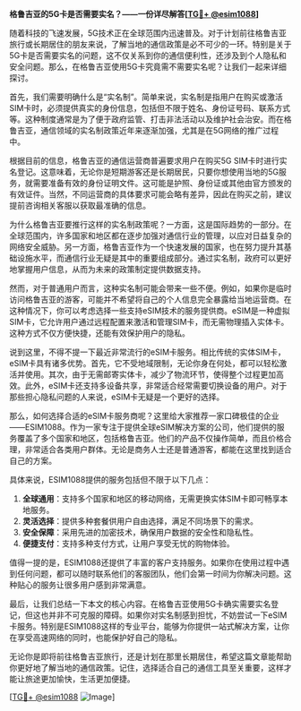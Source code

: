 **格鲁吉亚的5G卡是否需要实名？——一份详尽解答[[TG💪+ @esim1088](https://t.me/s/esim1088)]**

随着科技的飞速发展，5G技术正在全球范围内迅速普及。对于计划前往格鲁吉亚旅行或长期居住的朋友来说，了解当地的通信政策是必不可少的一环。特别是关于5G卡是否需要实名的问题，这不仅关系到你的通信便利性，还涉及到个人隐私和安全问题。那么，在格鲁吉亚使用5G卡究竟需不需要实名呢？让我们一起来详细探讨。

首先，我们需要明确什么是“实名制”。简单来说，实名制是指用户在购买或激活SIM卡时，必须提供真实的身份信息，包括但不限于姓名、身份证号码、联系方式等。这种制度通常是为了便于政府监管、打击非法活动以及维护社会治安。而在格鲁吉亚，通信领域的实名制政策近年来逐渐加强，尤其是在5G网络的推广过程中。

根据目前的信息，格鲁吉亚的通信运营商普遍要求用户在购买5G SIM卡时进行实名登记。这意味着，无论你是短期游客还是长期居民，只要你想使用当地的5G服务，就需要准备有效的身份证明文件。这可能是护照、身份证或其他由官方颁发的有效证件。当然，不同运营商的具体要求可能会略有差异，因此在购买之前，建议提前咨询相关客服以获取最准确的信息。

为什么格鲁吉亚要推行这样的实名制政策呢？一方面，这是国际趋势的一部分。在全球范围内，许多国家和地区都在逐步加强对通信行业的管理，以应对日益复杂的网络安全威胁。另一方面，格鲁吉亚作为一个快速发展的国家，也在努力提升其基础设施水平，而通信行业无疑是其中的重要组成部分。通过实名制，政府可以更好地掌握用户信息，从而为未来的政策制定提供数据支持。

然而，对于普通用户而言，这种实名制可能会带来一些不便。例如，如果你是临时访问格鲁吉亚的游客，可能并不希望将自己的个人信息完全暴露给当地运营商。在这种情况下，你可以考虑选择一些支持eSIM技术的服务提供商。eSIM是一种虚拟SIM卡，它允许用户通过远程配置来激活和管理SIM卡，而无需物理插入实体卡。这种方式不仅方便快捷，还能有效保护用户的隐私。

说到这里，不得不提一下最近非常流行的eSIM卡服务。相比传统的实体SIM卡，eSIM卡具有诸多优势。首先，它不受地域限制，无论你身在何处，都可以轻松激活并使用。其次，由于无需邮寄实体卡，减少了物流环节，使得整个过程更加高效。此外，eSIM卡还支持多设备共享，非常适合经常需要切换设备的用户。对于那些担心隐私问题的人来说，eSIM卡无疑是一个更好的选择。

那么，如何选择合适的eSIM卡服务商呢？这里给大家推荐一家口碑极佳的企业——ESIM1088。作为一家专注于提供全球eSIM解决方案的公司，他们提供的服务覆盖了多个国家和地区，包括格鲁吉亚。他们的产品不仅操作简单，而且价格合理，非常适合各类用户群体。无论是商务人士还是普通游客，都能在这里找到适合自己的方案。

具体来说，ESIM1088提供的服务包括但不限于以下几点：

1. **全球通用**：支持多个国家和地区的移动网络，无需更换实体SIM卡即可畅享本地服务。
2. **灵活选择**：提供多种套餐供用户自由选择，满足不同场景下的需求。
3. **安全保障**：采用先进的加密技术，确保用户数据的安全性和隐私性。
4. **便捷支付**：支持多种支付方式，让用户享受无忧的购物体验。

值得一提的是，ESIM1088还提供了丰富的客户支持服务。如果你在使用过程中遇到任何问题，都可以随时联系他们的客服团队，他们会第一时间为你解决问题。这种贴心的服务让很多用户感到非常满意。

最后，让我们总结一下本文的核心内容。在格鲁吉亚使用5G卡确实需要实名登记，但这也并非不可克服的障碍。如果你对实名制感到担忧，不妨尝试一下eSIM卡服务。特别是ESIM1088这样的专业平台，能够为你提供一站式解决方案，让你在享受高速网络的同时，也能保护好自己的隐私。

无论你是即将前往格鲁吉亚旅行，还是计划在那里长期居住，希望这篇文章能帮助你更好地了解当地的通信政策。记住，选择适合自己的通信工具至关重要，这样才能让旅途更加愉快，生活更加便捷。

[[TG💪+ @esim1088](https://t.me/s/esim1088) ![Image](https://i.postimg.cc/4NQfJmqS/Snipaste-2025-05-13-00-14-12.png)]